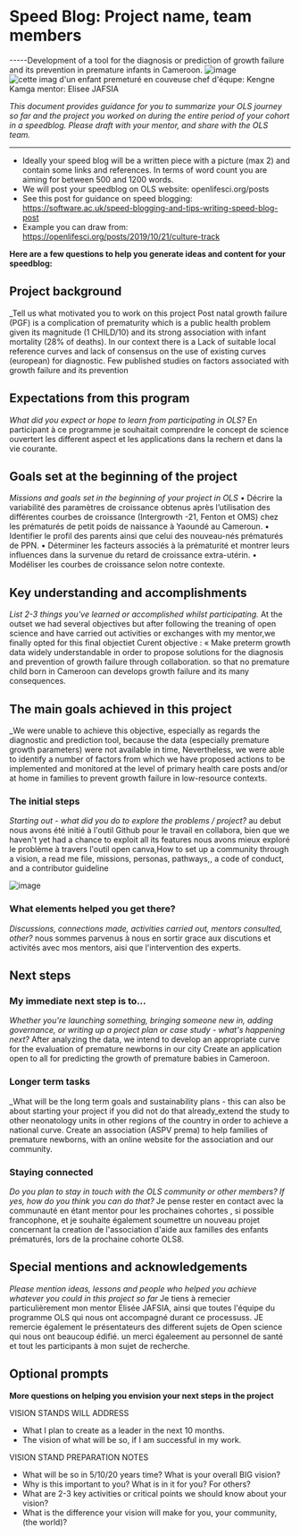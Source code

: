 # Speed Blog: Project name, team members

-----Development of a tool for the diagnosis or prediction of growth failure and its prevention in premature infants in Cameroon.
![image](https://github.com/open-life-science/policies-procedures-and-docs/assets/126442871/979f337b-c86d-4717-a2df-0da0bf07c4ed)
![cette imag d'un enfant premeturé en couveuse](https://tse2.mm.bing.net/th?id=OIP.jsQRY1-xyMwv2IJwOHEH-AHaEo&pid=Api&P=0&h=180)
chef d'équpe: Kengne Kamga 
mentor: Elisee  JAFSIA


_This document provides guidance for you to summarize your OLS journey so far and the project you worked on during the entire period of your cohort in a speedblog.  Please draft with your mentor, and share with the OLS team._

----

- Ideally your speed blog will be a written piece with a picture (max 2) and contain some links and references. In terms of word count you are aiming for between 500 and 1200 words.
- We will post your speedblog on OLS website: openlifesci.org/posts
- See this post for guidance on speed blogging: https://software.ac.uk/speed-blogging-and-tips-writing-speed-blog-post
- Example you can draw from: https://openlifesci.org/posts/2019/10/21/culture-track 

**Here are a few questions to help you generate ideas and content for your speedblog:**

## Project background
_Tell us what motivated you to work on this project
Post natal growth failure (PGF) is a complication of prematurity which is a public health problem given its magnitude (1 CHILD/10) and its strong association with infant mortality (28% of deaths).
In our  context there is a Lack of suitable local reference curves and lack of consensus on the use of existing curves (european) for diagnostic.
Few published studies on factors associated with growth failure and its prevention

## Expectations from this program  
_What did you expect or hope to learn from participating in OLS?_
En participant  à ce programme  je souhaitait comprendre le concept de science ouvertert les different aspect et les applications dans la  rechern et dans la vie courante.
## Goals set at the beginning of the project
_Missions and goals set in the beginning of your project in OLS_
•	Décrire la variabilité des paramètres de croissance obtenus après l’utilisation des différentes courbes de croissance (Intergrowth -21, Fenton et OMS) chez les prématurés de petit poids de naissance à Yaoundé au Cameroun.
•	Identifier le profil des parents ainsi que celui des nouveau-nés prématurés de PPN.
•	Déterminer les facteurs associés à la prématurité et montrer leurs influences dans la survenue du retard de croissance extra-utérin.
•	Modéliser les courbes de croissance selon notre contexte.

## Key understanding and accomplishments
_List 2-3 things you've learned or accomplished whilst participating._
At the outset we had several objectives but after following the treaning of open science  and have carried out activities or exchanges with my mentor,we finally opted for this final objectiet
Curent objective : « Make preterm growth data widely understandable in order to propose solutions for the diagnosis and prevention of growth failure  through collaboration. so that no premature child born in Cameroon can  develops growth failure and its many consequences.

## The main goals achieved in this project 
_We were unable to achieve this objective, especially as regards the diagnostic and prediction tool, because the data (especially premature growth parameters) were not available in time,
Nevertheless, we were able to identify a number of factors from which we have proposed actions to be implemented and monitored at the level of primary health care posts and/or at home in families to prevent growth failure in low-resource contexts.

### The initial steps 
_Starting out - what did you do to explore the problems / project?_
au debut nous avons été initié à l'outil Github pour le travail en collabora, bien que we haven't yet had a chance to exploit all its features 
nous avons mieux exploré le problème à travers  l'outil open canva,How to set up a community through a vision, a read me file, missions, personas, pathways,, a code of conduct, and a contributor guideline

![image](https://github.com/open-life-science/policies-procedures-and-docs/assets/126442871/ee4837cc-2821-4f50-8731-5f99ad4f3380)

### What elements helped you get there? 
_Discussions, connections made, activities carried out, mentors consulted, other?_
nous sommes parvenus à nous en sortir grace aux discutions et activités avec mos mentors, aisi que l'intervention des experts.
## Next steps

### My immediate next step is to...
_Whether you're launching something, bringing someone new in, adding governance, or writing up a project plan or case study - what's happening next?_
After analyzing the data, we intend to develop an appropriate curve for the evaluation of premature newborns in our city 
Create an application open to all for predicting the growth of premature babies in Cameroon.

### Longer term tasks
_What will be the long term goals and sustainability plans - this can also be about starting your project if you did not do that already_extend the study to other neonatology units in other regions of the country in order to achieve a national curve.
Create an association (ASPV prema) to help families of premature newborns, with an online website for the association and our community.
### Staying connected
_Do you plan to stay in touch with the OLS community or other members? If yes, how do you think you can do that?_
Je pense rester en contact avec la communauté en étant mentor pour les prochaines cohortes , si possible francophone, et  je souhaite également soumettre un nouveau projet concernant la creation de l'association d'aide aux familles des enfants prématurés, lors de la prochaine cohorte OLS8.
## Special mentions and acknowledgements
_Please mention ideas, lessons and people who helped you achieve whatever you could in this project so far_
Je tiens à remecier particulièrement mon mentor  Elisée JAFSIA, ainsi que toutes l'équipe du programme OLS qui nous ont accompagné durant ce processuss. JE remercie également le présentateurs des different sujets de Open science qui nous ont beaucoup édifié. un merci égaleement au  personnel de santé et tout les participants à mon sujet de recherche.
## Optional prompts

**More questions on helping you envision your next steps in the project**

VISION STANDS WILL ADDRESS

-   What I plan to create as a leader in the next 10 months.
-   The vision of what will be so, if I am successful in my work.

VISION STAND PREPARATION NOTES

-   What will be so in 5/10/20 years time? What is your overall BIG vision?
-   Why is this important to you? What is in it for you? For others?
-   What are 2-3 key activities or critical points we should know about your vision?
-   What is the difference your vision will make for you, your community, (the world)?
